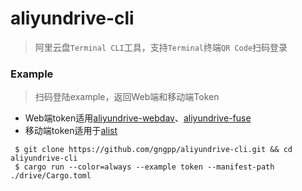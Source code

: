 # aliyundrive-cli

> 阿里云盘`Terminal CLI`工具，支持`Terminal`终端`QR Code`扫码登录

### Example
> 扫码登陆example，返回Web端和移动端Token
- Web端token适用[aliyundrive-webdav](https://github.com/messense/aliyundrive-webdav)、[aliyundrive-fuse](https://github.com/messense/aliyundrive-fuse)
- 移动端token适用于[alist](https://github.com/Xhofe/alist)
```shell
 $ git clone https://github.com/gngpp/aliyundrive-cli.git && cd aliyundrive-cli
 $ cargo run --color=always --example token --manifest-path ./drive/Cargo.toml   
```

